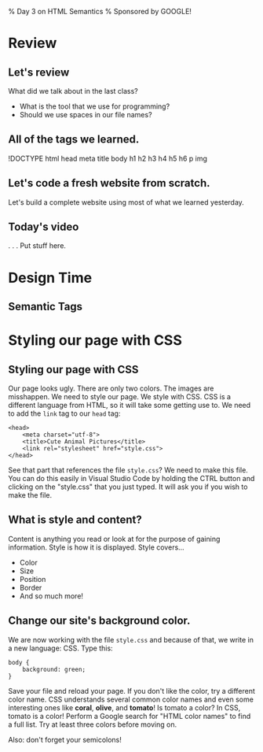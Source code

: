 % Day 3 on HTML Semantics
% Sponsored by GOOGLE!

# Review

## Let's review

What did we talk about in the last class?

- What is the tool that we use for programming?
- Should we use spaces in our file names?

## All of the tags we learned.

!DOCTYPE html head meta title body h1 h2 h3 h4 h5 h6 p img

## Let's code a fresh website from scratch.

Let's build a complete website using most of what we learned yesterday.

## Today's video

. . . Put stuff here.

# Design Time

## Semantic Tags

# Styling our page with CSS

## Styling our page with CSS

Our page looks ugly. There are only two colors. The images are misshappen. We need to style our page. We style with CSS. CSS is a different language from HTML, so it will take some getting use to. We need to add the `link` tag to our `head` tag:

    <head>
        <meta charset="utf-8">
        <title>Cute Animal Pictures</title>
        <link rel="stylesheet" href="style.css">
    </head>

See that part that references the file `style.css`? We need to make this file. You can do this easily in Visual Studio Code by holding the CTRL button and clicking on the "style.css" that you just typed. It will ask you if you wish to make the file.

## What is style and content?

Content is anything you read or look at for the purpose of gaining information. Style is how it is displayed. Style covers...

- Color
- Size
- Position
- Border
- And so much more!

## Change our site's background color.

We are now working with the file `style.css` and because of that, we write in a new language: CSS. Type this:

    body {
        background: green;
    }

Save your file and reload your page. If you don't like the color, try a different color name. CSS understands several common color names and even some interesting ones like **coral**, **olive**, and **tomato**! Is tomato a color? In CSS, tomato is a color! Perform a Google search for "HTML color names" to find a full list. Try at least three colors before moving on.

Also: don't forget your semicolons!

